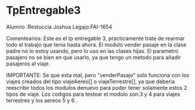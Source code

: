 # TpEntregable3


Alumno :Restuccia Joshua
Legajo:FAI-1654

Comentearios: Este es el tp entregable 3, practicamente trate de rearmar todo el trabajo que tenia hasta ahora.
El modulo vender pasaje en la clase padre no lo estoy usando, pero lo uso en las clases hijas. El parametro pasajero no se bien en que usarlo, ya que tengo un metodo para añadir pasajeros al viaje.

IMPORTANTE: Se que esta mal, pero "venderPasaje" solo funciona con los viajes creados del tipo viajeAereo[] o viajeTerrestre[], ya que deberia reescribir todos los modulos denuevo para poder tener solamente estos 2 tipos de viaje. Los codigos para testear el modulo son:3 y 4 para viajes terrestres y los aereos 5 y 6 .
